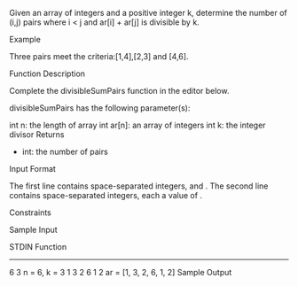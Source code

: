 Given an array of integers and a positive integer k, determine the number of (i,j) pairs where i < j and ar[i] + ar[j] is divisible by k.

Example

Three pairs meet the criteria:[1,4],[2,3] and [4,6].

Function Description

Complete the divisibleSumPairs function in the editor below.

divisibleSumPairs has the following parameter(s):

int n: the length of array
int ar[n]: an array of integers
int k: the integer divisor
Returns

- int: the number of pairs

Input Format

The first line contains space-separated integers, and .
The second line contains space-separated integers, each a value of .

Constraints

Sample Input

STDIN Function

---

6 3 n = 6, k = 3
1 3 2 6 1 2 ar = [1, 3, 2, 6, 1, 2]
Sample Output
